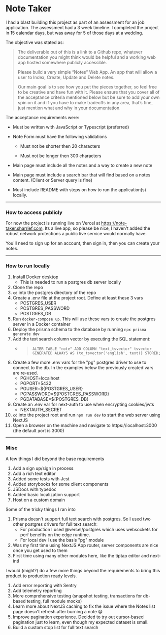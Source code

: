 # Note Taker

I had a blast building this project as part of an assessment for an job application. The assessment had a 3 week timeline. I completed the project in 15 calendar days, but was away for 5 of those days at a wedding.

The objective was stated as:
> The deliverable out of this is a link to a Github repo, whatever documentation you might think would be helpful and a working web app hosted somewhere publicly accessible.
>
> Please build a very simple “Notes” Web App. An app that will allow a user to Index, Create, Update and Delete notes. 
> 
> Our main goal is to see how you put the pieces together, so feel free to be creative and have fun with it. Please ensure that you cover all of the acceptance criteria mentioned below but be sure to add your own spin on it and if you have to make tradeoffs in any area, that’s fine, just mention what and why in your documentation.

The acceptance requirements were:

- Must be written with JavaScript or Typescript (preferred)

- Note Form must have the following validations

  - Must not be shorter then 20 characters

  - Must not be longer then 300 characters

- Main page must include all the notes and a way to create a new note

- Main page must include a search bar that will find based on a notes content. (Client or Server query is fine)

- Must include README with steps on how to run the application(s) locally.
---
### How to access publicly
For now the project is running live on Vercel at https://note-taker.sharrief.com. Its a live app, so please be nice, I haven't added the robust network protections a public live service would normally have.

You'll need to sign up for an account, then sign in, then you can create your notes.

---
### How to run locally
1. Install Docker desktop
    - This is needed to run a postgres db server locally
1. Clone the repo
1. ``cd`` into the postgres directory of the repo
1. Create a .env file at the project root. Define at least these 3 vars
    - POSTGRES_USER
    - POSTGRES_PASSWORD
    - POSTGRES_DB 
1. Run ``docker-compose up``. This will use these vars to create the postgres server in a Docker container
1. Deploy the prisma schema to the database by running ``npx prisma generate dev``
1. Add the text search column vector by executing the SQL statement: 
    - > ``
    ALTER TABLE "note" ADD COLUMN "text_tsvector" tsvector GENERATED ALWAYS AS (to_tsvector('english', text)) STORED;
    ``
1. Create a few more .env vars for the "pg" postgres driver to use to connect to the db. In the examples below the previously created vars are re-used.
    - PGHOST=localhost
    - PGPORT=5432
    - PGUSER=${POSTGRES_USER}
    - PGPASSWORD=${POSTGRES_PASSWORD}
    - PGDATABASE=${POSTGRES_DB}
1. Create an .env var for next-auth to use when encrypting cookies/jwts
    - NEXTAUTH_SECRET
1. ``cd`` into the project root and run ``npm run dev`` to start the web server using NextJS
1. Open a browser on the machine and navigate to https://localhost:3000 (the default port is 3000)

---
### Misc

A few things I did beyond the base requirements
1. Add a sign up/sign in process
1. Add a rich text editor
1. Added some tests with Jest
1. Added storybooks for some client components
1. JSDocs with typedoc
1. Added basic localization support
1. Host on a custom domain

Some of the tricky things I ran into
1. Prisma doesn't support full text search with postgres. So I used two other postgres drivers for full text search: 
      - For production I used @vercel/postgres which uses websockets for perf benefits on the edge runtime. 
      - For local dev I use the basis "pg" module
1. Was my first time using NextJS App router, server components are nice once you get used to them
1. First time using many other modules here, like the tiptap editor and next-intl

I would (might?) do a few more things beyond the requirements to bring this product to production ready levels.

1. Add error reporting with Sentry
1. Add telemetry reporting
1. More comprehensive testing (snapshot testing, transactions for db-based testing, full module mocks)
1. Learn more about NextJS caching to fix the issue where the Notes list page doesn't refresh after burning a note 😁
1. Improve pagination experience. Decided to try out cursor-based pagination just to learn, even though my expected dataset is small.
1. Build a custom stop list for full text search
